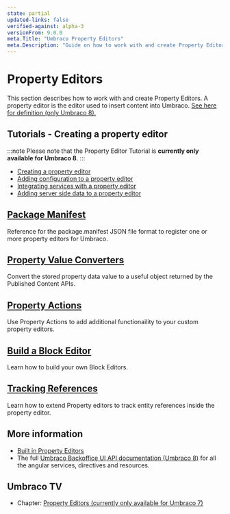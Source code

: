```yaml
---
state: partial
updated-links: false
verified-against: alpha-3
versionFrom: 9.0.0
meta.Title: "Umbraco Property Editors"
meta.Description: "Guide on how to work with and create Property Editors in Umbraco"
---
```


# Property Editors

This section describes how to work with and create Property Editors. A property editor is the editor used to insert content into Umbraco. [See here for definition (only Umbraco 8).](../../Fundamentals/Backoffice/Property-Editors/index.md)

## Tutorials - Creating a property editor

:::note
Please note that the Property Editor Tutorial is **currently only available for Umbraco 8**.
:::

* [Creating a property editor](../../Tutorials/Creating-a-Property-Editor/)
* [Adding configuration to a property editor](../../Tutorials/Creating-a-Property-Editor/part-2.md)
* [Integrating services with a property editor](../../Tutorials/Creating-a-Property-Editor/part-3.md)
* [Adding server side data to a property editor](../../Tutorials/Creating-a-Property-Editor/part-4.md)

## [Package Manifest](Package-Manifest/index.md)

Reference for the package.manifest JSON file format to register one or more property editors for Umbraco.

## [Property Value Converters](Property-Value-Converters/index.md)

Convert the stored property data value to a useful object returned by the Published Content APIs.

## [Property Actions](Property-Actions/index.md)

Use Property Actions to add additional functionaility to your custom property editors.

## [Build a Block Editor](Build-a-Block-Editor/index.md)

Learn how to build your own Block Editors.

## [Tracking References](Tracking/index.md)

Learn how to extend Property editors to track entity references inside the property editor.

## More information

* [Built in Property Editors](../../Fundamentals/Backoffice/Property-Editors/Built-in-Property-Editors/)
* The full [Umbraco Backoffice UI API documentation (Umbraco 8)](https://our.umbraco.com/apidocs/v8/ui/#/api) for all the angular services, directives and resources.

## Umbraco TV

* Chapter: [Property Editors (currently only available for Umbraco 7)](https://umbraco.tv/videos/umbraco-v7/developer/extending/property-editors/)
